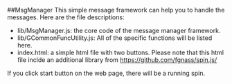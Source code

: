 
##MsgManager
This simple message framework can help you to handle the messages. Here are the file descriptions:

* lib/MsgManager.js: the core code of the message manager framework.
* lib/GCommonFuncUtility.js: All of the specific functions will be listed here.
* index.html: a simple html file with two buttons. Please note that this html file inclde an additional library from https://github.com/fgnass/spin.js/

If you click start button on the web page, there will be a running spin.
